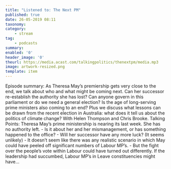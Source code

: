```yaml
---
title: "Listened to: The Next PM"
published: true
date: 26-05-2019 08:11
taxonomy:
category:
	- stream
tag:
	- podcasts
summary:
enabled: '0'
header_image: '0'
theurl: https://media.acast.com/talkingpolitics/thenextpm/media.mp3
image: artwork-resized.png
template: item
---
```

 
Episode summary: As Theresa May’s premiership gets very close to the end, we talk about who and what might be coming next. Can her successor re-establish the authority she has lost? Can anyone govern in this parliament or do we need a general election? Is the age of long-serving prime ministers also coming to an end? Plus we discuss what lessons can be drawn from the recent election in Australia: what does it tell us about the politics of climate change? With Helen Thompson and Chris Brooke. Talking Points: Theresa May’s prime ministership is nearing its last week. She has no authority left. - Is it about her and her mismanagement, or has something happened to the office? - Will her successor have any more luck? (It seems unlikely) - It doesn’t seem like there was any realistic scenario in which May could have peeled off significant numbers of Labour MP’s. - But the fight over the people’s vote within Labour could have turned out differently. If the leadership had succumbed, Labour MP’s in Leave constituencies might have…
